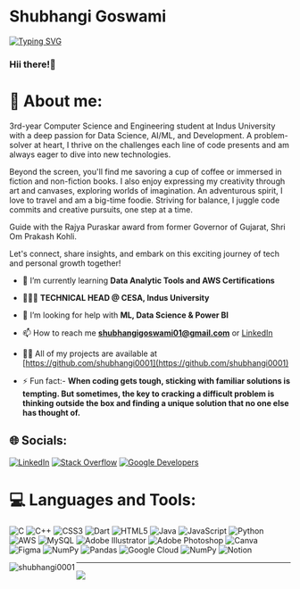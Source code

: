 # Shubhangi Goswami

[![Typing SVG](https://readme-typing-svg.demolab.com/?lines=Data+Science+Enthusiast;Web+Developer;CMS+Developer;Learning+AI/ML)](https://git.io/typing-svg)

### Hii there!👋

# 💫 About me:

3rd-year Computer Science and Engineering student at Indus University with a deep passion for Data Science, AI/ML, and Development. A problem-solver at heart, I thrive on the challenges each line of code presents and am always eager to dive into new technologies.

Beyond the screen, you'll find me savoring a cup of coffee or immersed in fiction and non-fiction books. I also enjoy expressing my creativity through art and canvases, exploring worlds of imagination. An adventurous spirit, I love to travel and am a big-time foodie. Striving for balance, I juggle code commits and creative pursuits, one step at a time.

Guide with the Rajya Puraskar award from former Governor of Gujarat, Shri Om Prakash Kohli. 

Let's connect, share insights, and embark on this exciting journey of tech and personal growth together!

<!--- 🔭 I’m currently working on-->
- 🌱 I’m currently learning **Data Analytic Tools and AWS Certifications**

- 👨🏻‍🎓 **TECHNICAL HEAD @ CESA, Indus University**

- 🤝 I’m looking for help with **ML, Data Science & Power BI**

<!--- 💬 Ask me about **When coding gets tough, sticking with familiar solutions is tempting. But sometimes, the key to cracking a difficult problem is thinking outside the box and finding a unique solution that no one else has thought of.**-->

- 📫 How to reach me **shubhangigoswami01@gmail.com** or <a href="https://www.linkedin.com/in/shubhangi23/">LinkedIn </a>

- 👨‍💻 All of my projects are available at [https://github.com/shubhangi0001](https://github.com/shubhangi0001)

- ⚡ Fun fact:- **When coding gets tough, sticking with familiar solutions is tempting. But sometimes, the key to cracking a difficult problem is thinking outside the box and finding a unique solution that no one else has thought of.**

## 🌐 Socials:
[![LinkedIn](https://img.shields.io/badge/LinkedIn-%230077B5.svg?logo=linkedin&logoColor=white)](https://www.linkedin.com/in/shubhangi23/) 
[![Stack Overflow](https://img.shields.io/badge/Stack%20Overflow-F58025.svg?logo=stackoverflow&logoColor=white)](https://stackoverflow.com/users/20979793/shubhangi)
[![Google Developers](https://img.shields.io/badge/Google%20Developers-4285F4.svg?logo=google&logoColor=white)](https://g.dev/shubhangi23)

# 💻 Languages and Tools:
![C](https://img.shields.io/badge/c-%2300599C.svg?style=flat&logo=c&logoColor=white) 
![C++](https://img.shields.io/badge/c++-%2300599C.svg?style=flat&logo=c%2B%2B&logoColor=white) 
![CSS3](https://img.shields.io/badge/css3-%231572B6.svg?style=flat&logo=css3&logoColor=white) 
![Dart](https://img.shields.io/badge/dart-%230175C2.svg?style=flat&logo=dart&logoColor=white) 
![HTML5](https://img.shields.io/badge/html5-%23E34F26.svg?style=flat&logo=html5&logoColor=white) 
![Java](https://img.shields.io/badge/java-%23ED8B00.svg?style=flat&logo=openjdk&logoColor=white) 
![JavaScript](https://img.shields.io/badge/javascript-%23323330.svg?style=flat&logo=javascript&logoColor=%23F7DF1E) 
![Python](https://img.shields.io/badge/python-3670A0?style=flat&logo=python&logoColor=ffdd54) 
![AWS](https://img.shields.io/badge/AWS-%23FF9900.svg?style=flat&logo=amazon-aws&logoColor=white) 
![MySQL](https://img.shields.io/badge/mysql-4479A1.svg?style=flat&logo=mysql&logoColor=white) 
![Adobe Illustrator](https://img.shields.io/badge/adobe%20illustrator-%23FF9A00.svg?style=flat&logo=adobe%20illustrator&logoColor=white) 
![Adobe Photoshop](https://img.shields.io/badge/adobe%20photoshop-%2331A8FF.svg?style=flat&logo=adobe%20photoshop&logoColor=white) 
![Canva](https://img.shields.io/badge/Canva-%2300C4CC.svg?style=flat&logo=Canva&logoColor=white) 
![Figma](https://img.shields.io/badge/figma-%23F24E1E.svg?style=flat&logo=figma&logoColor=white) 
![NumPy](https://img.shields.io/badge/numpy-%23013243.svg?style=flat&logo=numpy&logoColor=white) 
![Pandas](https://img.shields.io/badge/pandas-%23150458.svg?style=flat&logo=pandas&logoColor=white) 
![Google Cloud](https://img.shields.io/badge/GoogleCloud-%234285F4.svg?style=flat&logo=google-cloud&logoColor=white) 
![NumPy](https://img.shields.io/badge/numpy-%23013243.svg?style=flat&logo=numpy&logoColor=white) 
![Notion](https://img.shields.io/badge/Notion-%23000000.svg?style=flat&logo=notion&logoColor=white)

<p><img align="left" src="https://github-readme-stats.vercel.app/api/top-langs?username=shubhangi0001&show_icons=true&locale=en&layout=compact" alt="shubhangi0001" /></p>

---
[![](https://visitcount.itsvg.in/api?id=shahpranshu27&icon=5&color=0)](https://visitcount.itsvg.in)</br>

<!-- Proudly created with GPRM ( https://gprm.itsvg.in ) -->
